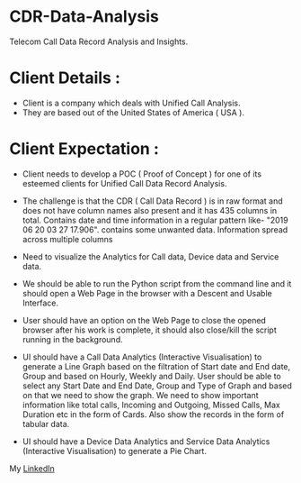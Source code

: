 # CDR-Data-Analysis
Telecom Call Data Record Analysis and Insights.

# Client Details :
* Client is a company which deals with Unified Call Analysis.
* They are based out of the United States of America ( USA ).

# Client Expectation :
* Client needs to develop a POC ( Proof of Concept ) for one of its esteemed clients
for Unified Call Data Record Analysis.
* The challenge is that the CDR ( Call Data Record ) is in raw format and does not
have column names also present and it has 435 columns in total. Contains date and time
information in a regular pattern like- "2019 06 20 03 27 17.906". contains some
unwanted data. Information spread across multiple columns
* Need to visualize the Analytics for Call data, Device data and Service data.


* We should be able to run the Python script from the command line and it should
open a Web Page in the browser with a Descent and Usable Interface.
* User should have an option on the Web Page to close the opened browser after his
work is complete, it should also close/kill the script running in the background.
* UI should have a Call Data Analytics (Interactive Visualisation) to generate a Line
Graph based on the filtration of Start date and End date, Group and based on
Hourly, Weekly and Daily.
User should be able to select any Start Date and End Date, Group and Type of
Graph and based on that we need to show the graph.
We need to show important information like total calls, Incoming and Outgoing,
Missed Calls, Max Duration etc in the form of Cards.
Also show the records in the form of tabular data.
* UI should have a Device Data Analytics and Service Data Analytics (Interactive
Visualisation) to generate a Pie Chart.

My [LinkedIn](https://www.linkedin.com/in/subareesh-krishnan-582968a1/)
